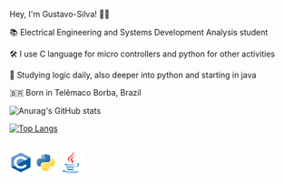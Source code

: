 Hey, I'm Gustavo-Silva! 🤙🏼

📚 Electrical Engineering and Systems Development Analysis student

🛠 I use C language for micro controllers and python for other activities

🌱 Studying logic daily, also deeper into python and starting in java

🇧🇷 Born in Telêmaco Borba, Brazil


  ![Anurag's GitHub stats](https://github-readme-stats.vercel.app/api?username=Gustavo-Gss&count_private=true&show_icons=true&theme=discord_old_blurple)
  
  [![Top Langs](https://github-readme-stats.vercel.app/api/top-langs/?username=Gustavo-Gss&layout=compact&theme=discord_old_blurple)](https://github.com/Gustavo-Gss/github-readme-stats)

<div style="display: inline_block"><br>
  <img align="center" alt="Gustavo-C" height="35" width="40" src="https://github.com/devicons/devicon/blob/master/icons/c/c-original.svg">
  <img align="center" alt="Gustavo-Python" height="35" width="40" src="https://raw.githubusercontent.com/devicons/devicon/master/icons/python/python-original.svg">
  <img align="center" alt="Gustavo-Java" height="40" width="40" src="https://github.com/devicons/devicon/blob/master/icons/java/java-original.svg">
</div>
